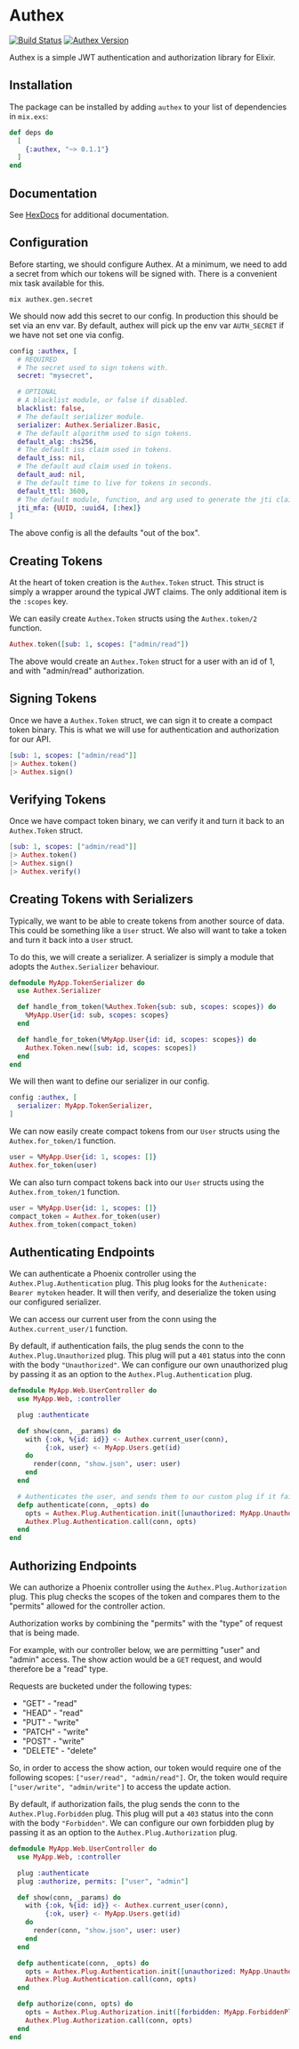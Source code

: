 # Authex

[![Build Status](https://travis-ci.org/nsweeting/authex.svg?branch=master)](https://travis-ci.org/nsweeting/authex)
[![Authex Version](https://img.shields.io/hexpm/v/authex.svg)](https://hex.pm/packages/authex)

Authex is a simple JWT authentication and authorization library for Elixir.

## Installation

The package can be installed by adding `authex` to your list of dependencies in `mix.exs`:

```elixir
def deps do
  [
    {:authex, "~> 0.1.1"}
  ]
end
```

## Documentation

See [HexDocs](https://hexdocs.pm/authex) for additional documentation.

## Configuration

Before starting, we should configure Authex. At a minimum, we need to add a secret from which our tokens will be signed with. There is a convenient mix task available for this.

```
mix authex.gen.secret
```

We should now add this secret to our config. In production this should be set via an env var. By default, authex will pick up the env var `AUTH_SECRET` if we have not set one via config.

```elixir
config :authex, [
  # REQUIRED
  # The secret used to sign tokens with.
  secret: "mysecret",

  # OPTIONAL
  # A blacklist module, or false if disabled.
  blacklist: false,
  # The default serializer module.
  serializer: Authex.Serializer.Basic,
  # The default algorithm used to sign tokens.
  default_alg: :hs256,
  # The default iss claim used in tokens.
  default_iss: nil,
  # The default aud claim used in tokens.
  default_aud: nil,
  # The default time to live for tokens in seconds.
  default_ttl: 3600,
  # The default module, function, and arg used to generate the jti claim.
  jti_mfa: {UUID, :uuid4, [:hex]}
]
```

The above config is all the defaults "out of the box".

## Creating Tokens

At the heart of token creation is the `Authex.Token` struct. This struct is simply a wrapper around the typical JWT claims. The only additional item is the `:scopes` key.

We can easily create `Authex.Token` structs using the `Authex.token/2` function.

```elixir
Authex.token([sub: 1, scopes: ["admin/read"])
```

The above would create an `Authex.Token` struct for a user with an id of 1, and with "admin/read" authorization.

## Signing Tokens

Once we have a `Authex.Token` struct, we can sign it to create a compact token binary. This is what we will use for authentication and authorization for our API.

```elixir
[sub: 1, scopes: ["admin/read"]]
|> Authex.token()
|> Authex.sign()
```

## Verifying Tokens

Once we have compact token binary, we can verify it and turn it back to an `Authex.Token` struct.

```elixir
[sub: 1, scopes: ["admin/read"]]
|> Authex.token()
|> Authex.sign()
|> Authex.verify()
```


## Creating Tokens with Serializers

Typically, we want to be able to create tokens from another source of data. This could be something like a `User` struct. We also will want to take a token and turn it back into a `User` struct.

To do this, we will create a serializer. A serializer is simply a module that adopts the `Authex.Serializer` behaviour.

```elixir
defmodule MyApp.TokenSerializer do
  use Authex.Serializer

  def handle_from_token(%Authex.Token{sub: sub, scopes: scopes}) do
    %MyApp.User{id: sub, scopes: scopes}
  end

  def handle_for_token(%MyApp.User{id: id, scopes: scopes}) do
    Authex.Token.new([sub: id, scopes: scopes])
  end
end
```

We will then want to define our serializer in our config.

```elixir
config :authex, [
  serializer: MyApp.TokenSerializer,
]
```

We can now easily create compact tokens from our `User` structs using the `Authex.for_token/1` function.

```elixir
user = %MyApp.User{id: 1, scopes: []}
Authex.for_token(user)
```

We can also turn compact tokens back into our `User` structs using the `Authex.from_token/1` function.

```elixir
user = %MyApp.User{id: 1, scopes: []}
compact_token = Authex.for_token(user)
Authex.from_token(compact_token)
```

## Authenticating Endpoints

We can authenticate a Phoenix controller using the `Authex.Plug.Authentication` plug. This plug looks for the `Authenicate: Bearer mytoken` header. It will then verify, and deserialize the token using our configured serializer.

We can access our current user from the conn using the `Authex.current_user/1` function.

By default, if authentication fails, the plug sends the conn to the `Authex.Plug.Unauthorized` plug. This plug will put a `401` status into the conn with the body `"Unauthorized"`. We can configure our own unauthorized plug by passing it as an option to the `Authex.Plug.Authentication` plug.

```elixir
defmodule MyApp.Web.UserController do
  use MyApp.Web, :controller

  plug :authenticate

  def show(conn, _params) do
    with {:ok, %{id: id}} <- Authex.current_user(conn),
         {:ok, user} <- MyApp.Users.get(id)
    do
      render(conn, "show.json", user: user)
    end
  end

  # Authenticates the user, and sends them to our custom plug if it fails.
  defp authenticate(conn, _opts) do
    opts = Authex.Plug.Authentication.init([unauthorized: MyApp.UnauthorizedPlug])
    Authex.Plug.Authentication.call(conn, opts)
  end
end
```

## Authorizing Endpoints

We can authorize a Phoenix controller using the `Authex.Plug.Authorization` plug. This plug checks the scopes of the token and compares them to the "permits" allowed for the controller action.

Authorization works by combining the "permits" with the "type" of request that is being made.

For example, with our controller below, we are permitting "user" and "admin" access. The show action would be a `GET` request, and would therefore be a "read" type.

Requests are bucketed under the following types:

  * "GET" - "read"
  * "HEAD" - "read"
  * "PUT" - "write"
  * "PATCH" - "write"
  * "POST" - "write"
  * "DELETE" - "delete"

So, in order to access the show action, our token would require one of the following scopes: `["user/read", "admin/read"]`. Or, the token would require `["user/write", "admin/write"]` to access the update action.

By default, if authorization fails, the plug sends the conn to the `Authex.Plug.Forbidden` plug. This plug will put a `403` status into the conn with the body `"Forbidden"`. We can configure our own forbidden plug by passing it as an option to the `Authex.Plug.Authorization` plug.

```elixir
defmodule MyApp.Web.UserController do
  use MyApp.Web, :controller

  plug :authenticate
  plug :authorize, permits: ["user", "admin"]

  def show(conn, _params) do
    with {:ok, %{id: id}} <- Authex.current_user(conn),
         {:ok, user} <- MyApp.Users.get(id)
    do
      render(conn, "show.json", user: user)
    end
  end

  defp authenticate(conn, _opts) do
    opts = Authex.Plug.Authentication.init([unauthorized: MyApp.UnauthorizedPlug])
    Authex.Plug.Authentication.call(conn, opts)
  end

  defp authorize(conn, opts) do
    opts = Authex.Plug.Authorization.init([forbidden: MyApp.ForbiddenPlug])
    Authex.Plug.Authorization.call(conn, opts)
  end
end
```
